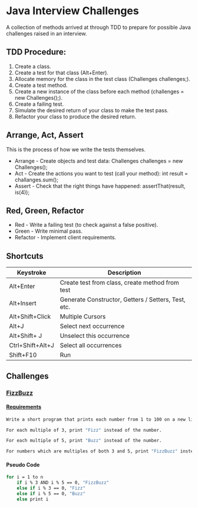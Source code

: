 # Java Interview Challenges

A collection of methods arrived at through TDD to prepare for possible Java challenges raised in an interview.

## TDD Procedure:

1.	Create a class.
2.	Create a test for that class (Alt+Enter).
3.	Allocate memory for the class in the test class (Challenges challenges;).
4.	Create a test method.
5.	Create a new instance of the class before each method (challenges = new Challenges();).
6.	Create a failing test.
7.	Simulate the desired return of your class to make the test pass.
8.	Refactor your class to produce the desired return.

## Arrange, Act, Assert

This is the process of how we write the tests themselves.

* Arrange - Create objects and test data: Challenges challenges = new Challenges();
* Act - Create the actions you want to test (call your method): int result = challanges.sum();
* Assert - Check that the right things have happened: assertThat(result, is(4));

## Red, Green, Refactor

* Red - Write a failing test (to check against a false positive).
* Green - Write minimal pass.
* Refactor - Implement client requirements.

## Shortcuts

| Keystroke      | Description |
| ----------- | ----------- |
| Alt+Enter | Create test from class, create method from test |
| Alt+Insert| Generate Constructor, Getters / Setters, Test, etc. |
| Alt+Shift+Click | Multiple Cursors |
| Alt+J | Select next occurrence |
| Alt+Shift+ J | Unselect this occurrence |
| Ctrl+Shift+Alt+J | Select all occurrences |
| Shift+F10 | Run |

## Challenges

### [FizzBuzz](https://www.youtube.com/watch?v=h36mQC3JFMo&list=PLqq-6Pq4lTTZgXnsBNQwCWdKR6O6Cgk1Z)

#### [Requirements](https://www.hackerrank.com/challenges/fizzbuzz/problem)

``` bash
Write a short program that prints each number from 1 to 100 on a new line.

For each multiple of 3, print "Fizz" instead of the number.

For each multiple of 5, print "Buzz" instead of the number.

For numbers which are multiples of both 3 and 5, print "FizzBuzz" instead of the number.
```

#### Pseudo Code

``` bash
for i = 1 to n
    if i % 3 AND i % 5 == 0, "FizzBuzz"
    else if i % 3 == 0, "Fizz"
    else if i % 5 == 0, "Buzz"
    else print i
```